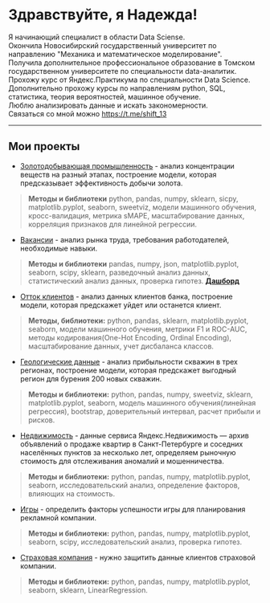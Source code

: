 # Здравствуйте, я Надежда!  
Я начинающий специалист в области Data Sciense.  
Окончила Новосибирский государственный университет по направлению "Механика и математическое моделирование".  
Получила дополнительное профессиональное образование в Томском государственном университете по специальности data-аналитик.  
Прохожу курс от Яндекс.Практикума по специальности Data Science.  
Дополнительно прохожу курсы по направлениям python, SQL, статистика, теория вероятностей, машинное обучение.  
Люблю анализировать данные и искать закономерности.  
Связаться со мной можно https://t.me/shift_13  

--- 
## Мои проекты  

* [Золотодобывающая промышленность](https://github.com/shift-13/gold_mining_industry) - анализ концентрации веществ на разный этапах, построение модели, которая предсказывает эффективность добычи золота.
>**Методы и библиотеки** python, pandas, numpy, sklearn, sicpy, matplotlib.pyplot, seaborn, sweetviz, модели машинного обучения, кросс-валидация, метрика sMAPE, масштабирование данных, корреляция признаков для линейной регрессии.

* [Вакансии](https://github.com/shift-13/vacancy) - анализ рынка труда, требования работодателей, необходимые навыки.
>**Методы и библиотеки** pandas, numpy, json, matplotlib.pyplot, seaborn, scipy, sklearn, разведочный анализ данных, статистический анализ данных, проверка гипотез. [**Дашборд**](https://datalens.yandex/hxfdg66xx2ik8)

* [Отток клиентов](https://github.com/shift-13/loss_of_customers) - анализ данных клиентов банка, построение модели, которая предскажет уйдет или останется клиент. 
>**Методы, библиотеки:** python, pandas, sklearn, matplotlib.pyplot, seaborn, модели машинного обучения, метрики F1 и ROC-AUC, методы кодирования(One-Hot Encoding, Ordinal Encoding), масштабирование данных, учет дисбаланса классов.  

* [Геологические данные](https://github.com/shift-13/geological_data) - анализ прибыльности скважин в трех регионах, построение модели, которая предскажет выгодный регион для бурения 200 новых скважин.
>**Методы и библиотеки:** python, pandas, numpy, sweetviz, sklearn, matplotlib.pyplot, seaborn, модель машинного обучения(линейная регрессия), bootstrap, доверительный интервал, расчет прибыли и рисков.

* [Недвижимость](https://github.com/shift-13/apartments_for_sale) - данные сервиса Яндекс.Недвижимость — архив объявлений о продаже квартир в Санкт-Петербурге и соседних населённых пунктов за несколько лет, определяем рыночную стоимость для отслеживания аномалий и мошенничества.
> **Методы и библиотеки:** python, pandas, numpy, matplotlib.pyplot, seaborn, исследовательский анализ, определение факторов, влияющих на стоимость.

* [Игры](https://github.com/shift-13/games) - определить факторы успешности игры для планирования рекламной компании.
>  **Методы и библиотеки:** python, pandas, numpy, matplotlib.pyplot, seaborn, scipy, исследовательский анализ, проверка гипотез.

* [Страховая компания](https://github.com/shift-13/insurance) - нужно защитить данные клиентов страховой компании.
> **Методы и библиотеки:** python, pandas, numpy, matplotlib.pyplot, seaborn, sklearn, LinearRegression.

